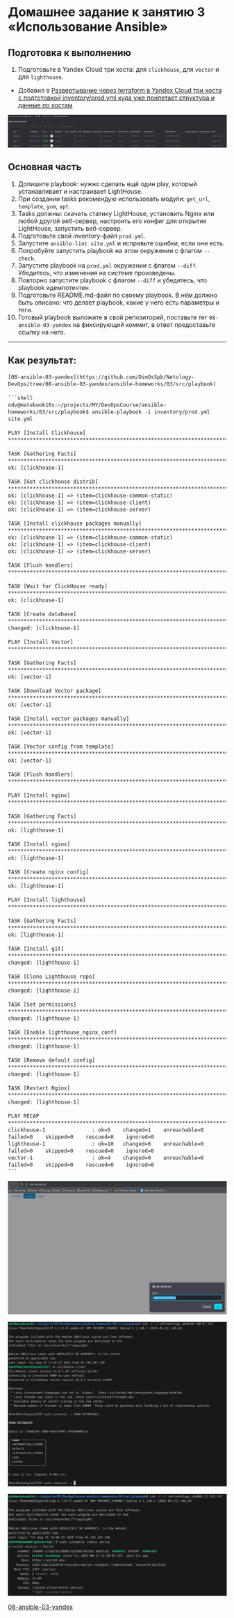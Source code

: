 # Домашнее задание к занятию 3 «Использование Ansible»

## Подготовка к выполнению

1. Подготовьте в Yandex Cloud три хоста: для `clickhouse`, для `vector` и для `lighthouse`.

- Добавил в [Развертывание через terraform в Yandex Cloud три хоста с подготовкой inventory/prod.yml куда уже прилетает структура и данные по хостам](src/tf/) 

![0](img/03-0.png)

## Основная часть

1. Допишите playbook: нужно сделать ещё один play, который устанавливает и настраивает LightHouse.
2. При создании tasks рекомендую использовать модули: `get_url`, `template`, `yum`, `apt`.
3. Tasks должны: скачать статику LightHouse, установить Nginx или любой другой веб-сервер, настроить его конфиг для открытия LightHouse, запустить веб-сервер.
4. Подготовьте свой inventory-файл `prod.yml`.
5. Запустите `ansible-lint site.yml` и исправьте ошибки, если они есть.
6. Попробуйте запустить playbook на этом окружении с флагом `--check`.
7. Запустите playbook на `prod.yml` окружении с флагом `--diff`. Убедитесь, что изменения на системе произведены.
8. Повторно запустите playbook с флагом `--diff` и убедитесь, что playbook идемпотентен.
9. Подготовьте README.md-файл по своему playbook. В нём должно быть описано: что делает playbook, какие у него есть параметры и теги.
10. Готовый playbook выложите в свой репозиторий, поставьте тег `08-ansible-03-yandex` на фиксирующий коммит, в ответ предоставьте ссылку на него.

---

## Как результат:

    [08-ansible-03-yandex](https://github.com/DimOsSpb/Netology-DevOps/tree/08-ansible-03-yandex/ansible-homeworks/03/src/playbook)

    ```shell
    odv@matebook16s:~/projects/MY/DevOpsCourse/ansible-homeworks/03/src/playbook$ ansible-playbook -i inventory/prod.yml site.yml

    PLAY [Install Clickhouse] **************************************************************************************************************************************************************************

    TASK [Gathering Facts] *****************************************************************************************************************************************************************************
    ok: [clickhouse-1]

    TASK [Get clickhouse distrib] **********************************************************************************************************************************************************************
    ok: [clickhouse-1] => (item=clickhouse-common-static)
    ok: [clickhouse-1] => (item=clickhouse-client)
    ok: [clickhouse-1] => (item=clickhouse-server)

    TASK [Install clickhouse packages manually] ********************************************************************************************************************************************************
    ok: [clickhouse-1] => (item=clickhouse-common-static)
    ok: [clickhouse-1] => (item=clickhouse-client)
    ok: [clickhouse-1] => (item=clickhouse-server)

    TASK [Flush handlers] ******************************************************************************************************************************************************************************

    TASK [Wait for ClickHouse ready] *******************************************************************************************************************************************************************
    ok: [clickhouse-1]

    TASK [Create database] *****************************************************************************************************************************************************************************
    changed: [clickhouse-1]

    PLAY [Install Vector] ******************************************************************************************************************************************************************************

    TASK [Gathering Facts] *****************************************************************************************************************************************************************************
    ok: [vector-1]

    TASK [Download Vector package] *********************************************************************************************************************************************************************
    ok: [vector-1]

    TASK [Install vector packages manually] ************************************************************************************************************************************************************
    ok: [vector-1]

    TASK [Vector config from template] *****************************************************************************************************************************************************************
    ok: [vector-1]

    TASK [Flush handlers] ******************************************************************************************************************************************************************************

    PLAY [Install nginx] *******************************************************************************************************************************************************************************

    TASK [Gathering Facts] *****************************************************************************************************************************************************************************
    ok: [lighthouse-1]

    TASK [Install nginx] *******************************************************************************************************************************************************************************
    ok: [lighthouse-1]

    TASK [Create nginx config] *************************************************************************************************************************************************************************
    ok: [lighthouse-1]

    PLAY [Install lighthouse] **************************************************************************************************************************************************************************

    TASK [Gathering Facts] *****************************************************************************************************************************************************************************
    ok: [lighthouse-1]

    TASK [Install git] *********************************************************************************************************************************************************************************
    changed: [lighthouse-1]

    TASK [Clone Lighthouse repo] ***********************************************************************************************************************************************************************
    changed: [lighthouse-1]

    TASK [Set permissions] *****************************************************************************************************************************************************************************
    changed: [lighthouse-1]

    TASK [Enable lighthouse_nginx_conf] ****************************************************************************************************************************************************************
    changed: [lighthouse-1]

    TASK [Remove default config] ***********************************************************************************************************************************************************************
    changed: [lighthouse-1]

    TASK [Restart Nginx] *******************************************************************************************************************************************************************************
    changed: [lighthouse-1]

    PLAY RECAP *****************************************************************************************************************************************************************************************
    clickhouse-1               : ok=5    changed=1    unreachable=0    failed=0    skipped=0    rescued=0    ignored=0   
    lighthouse-1               : ok=10   changed=6    unreachable=0    failed=0    skipped=0    rescued=0    ignored=0   
    vector-1                   : ok=4    changed=0    unreachable=0    failed=0    skipped=0    rescued=0    ignored=0
    ```

![1](img/03-1.png)

![2](img/03-2.png)

![3](img/03-3.png)

[08-ansible-03-yandex](https://github.com/DimOsSpb/Netology-DevOps/tree/08-ansible-03-yandex/ansible-homeworks/03/src/playbook)
